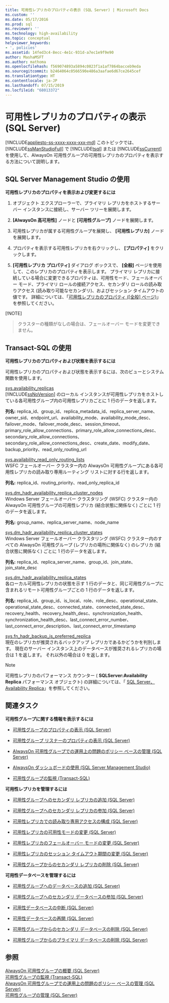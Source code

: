 ```yaml
---
title: 可用性レプリカのプロパティの表示 (SQL Server) | Microsoft Docs
ms.custom: ''
ms.date: 05/17/2016
ms.prod: sql
ms.reviewer: ''
ms.technology: high-availability
ms.topic: conceptual
helpviewer_keywords:
- ', policies'
ms.assetid: 14fed3c4-8ecc-4e1c-931d-a7ec1e9f9e90
author: MashaMSFT
ms.author: mathoma
ms.openlocfilehash: f569074893a5894c0823f1a1af7864bacceb9eda
ms.sourcegitcommit: b2464064c0566590e486a3aafae6d67ce2645cef
ms.translationtype: HT
ms.contentlocale: ja-JP
ms.lasthandoff: 07/15/2019
ms.locfileid: "68013372"
---
```

# <a name="view-availability-replica-properties-sql-server"></a>可用性レプリカのプロパティの表示 (SQL Server)
[!INCLUDE[appliesto-ss-xxxx-xxxx-xxx-md](../../../includes/appliesto-ss-xxxx-xxxx-xxx-md.md)]
  このトピックでは、 [!INCLUDE[ssManStudioFull](../../../includes/ssmanstudiofull-md.md)] で [!INCLUDE[tsql](../../../includes/tsql-md.md)] または [!INCLUDE[ssCurrent](../../../includes/sscurrent-md.md)]を使用して、AlwaysOn 可用性グループの可用性レプリカのプロパティを表示する方法について説明します。  
  
 
##  <a name="SSMSProcedure"></a> SQL Server Management Studio の使用  
 **可用性レプリカのプロパティを表示および変更するには**  
  
1.  オブジェクト エクスプローラーで、プライマリ レプリカをホストするサーバー インスタンスに接続し、サーバー ツリーを展開します。  
  
2.  **[AlwaysOn 高可用性]** ノードと **[可用性グループ]** ノードを展開します。  
  
3.  可用性レプリカが属する可用性グループを展開し、 **[可用性レプリカ]** ノードを展開します。  
  
4.  プロパティを表示する可用性レプリカを右クリックし、 **[プロパティ]** をクリックします。  
  
5.  **[可用性レプリカ プロパティ]** ダイアログ ボックスで、 **[全般]** ページを使用して、このレプリカのプロパティを表示します。 プライマリ レプリカに接続している場合に変更できるプロパティは、可用性モード、フェールオーバー モード、プライマリ ロールの接続アクセス、セカンダリ ロールの読み取りアクセス (読み取り可能なセカンダリ)、およびセッション タイムアウトの値です。 詳細については、「[可用性レプリカのプロパティ &#40;[全般] ページ&#41;](../../../database-engine/availability-groups/windows/availability-replica-properties-general-page.md)」を参照してください。  

   [!NOTE]
   >クラスターの種類がなしの場合は、フェールオーバー モードを変更できません。
  
  
##  <a name="TsqlProcedure"></a> Transact-SQL の使用  
 **可用性レプリカのプロパティおよび状態を表示するには**  
  
 可用性レプリカのプロパティおよび状態を表示するには、次のビューとシステム関数を使用します。  
  
 [sys.availability_replicas](../../../relational-databases/system-catalog-views/sys-availability-replicas-transact-sql.md)  
 [!INCLUDE[ssNoVersion](../../../includes/ssnoversion-md.md)] のローカル インスタンスが可用性レプリカをホストしている各可用性グループ内の可用性レプリカごとに 1 行のデータを返します。  
  
 **列名:** replica_id、group_id、replica_metadata_id、replica_server_name、owner_sid、endpoint_url、availability_mode、availability_mode_desc、failover_mode、failover_mode_desc、session_timeout、primary_role_allow_connections、primary_role_allow_connections_desc、secondary_role_allow_connections、secondary_role_allow_connections_desc、create_date、modify_date、backup_priority、read_only_routing_url  
  
 [sys.availability_read_only_routing_lists](../../../relational-databases/system-catalog-views/sys-availability-read-only-routing-lists-transact-sql.md)  
 WSFC フェールオーバー クラスター内の AlwaysOn 可用性グループにある各可用性レプリカの読み取り専用ルーティング リストに対する行を返します。  
  
 **列名:** replica_id、routing_priority、read_only_replica_id  
  
 [sys.dm_hadr_availability_replica_cluster_nodes](../../../relational-databases/system-dynamic-management-views/sys-dm-hadr-availability-replica-cluster-nodes-transact-sql.md)  
 Windows Server フェールオーバー クラスタリング (WSFC) クラスター内の AlwaysOn 可用性グループの可用性レプリカ (結合状態に関係なく) ごとに 1 行のデータを返します。  
  
 **列名:** group_name、replica_server_name、node_name  
  
 [sys.dm_hadr_availability_replica_cluster_states](../../../relational-databases/system-dynamic-management-views/sys-dm-hadr-availability-replica-cluster-states-transact-sql.md)  
 Windows Server フェールオーバー クラスタリング (WSFC) クラスター内のすべての AlwaysOn 可用性グループ (レプリカの場所に関係なく) のレプリカ (結合状態に関係なく) ごとに 1 行のデータを返します。  
  
 **列名:** replica_id、replica_server_name、group_id、join_state、join_state_desc  
  
 [sys.dm_hadr_availability_replica_states](../../../relational-databases/system-dynamic-management-views/sys-dm-hadr-availability-replica-states-transact-sql.md)  
 各ローカル可用性レプリカの状態を示す 1 行のデータと、同じ可用性グループに含まれるリモート可用性グループごとの 1 行のデータを返します。  
  
 **列名:** replica_id、group_id、is_local、role、role_desc、operational_state、operational_state_desc、connected_state、connected_state_desc、recovery_health、recovery_health_desc、synchronization_health、synchronization_health_desc、last_connect_error_number、last_connect_error_description、last_connect_error_timestamp  
  
 [sys.fn_hadr_backup_is_preferred_replica](../../../relational-databases/system-functions/sys-fn-hadr-backup-is-preferred-replica-transact-sql.md)  
 現在のレプリカが推奨されるバックアップ レプリカであるかどうかを判別します。 現在のサーバー インスタンス上のデータベースが推奨されるレプリカの場合は 1 を返します。 それ以外の場合は 0 を返します。  
  
> [!NOTE]  
>  可用性レプリカのパフォーマンス カウンター ( **SQLServer:Availability Replica**  パフォーマンス オブジェクト) の詳細については、「 [SQL Server、Availability Replica](../../../relational-databases/performance-monitor/sql-server-availability-replica.md)」を参照してください。  
  
  
##  <a name="RelatedTasks"></a> 関連タスク  
 **可用性グループに関する情報を表示するには**  
  
-   [可用性グループのプロパティの表示 &#40;SQL Server&#41;](../../../database-engine/availability-groups/windows/view-availability-group-properties-sql-server.md)  
  
-   [可用性グループ リスナーのプロパティの表示 &#40;SQL Server&#41;](../../../database-engine/availability-groups/windows/view-availability-group-listener-properties-sql-server.md)  
  
-   [AlwaysOn 可用性グループでの運用上の問題のポリシー ベースの管理 &#40;SQL Server&#41;](../../../database-engine/availability-groups/windows/always-on-policies-for-operational-issues-always-on-availability.md)  
  
-   [AlwaysOn ダッシュボードの使用 &#40;SQL Server Management Studio&#41;](../../../database-engine/availability-groups/windows/use-the-always-on-dashboard-sql-server-management-studio.md)  
  
-   [可用性グループの監視 &#40;Transact-SQL&#41;](../../../database-engine/availability-groups/windows/monitor-availability-groups-transact-sql.md)  
  
 **可用性レプリカを管理するには**  
  
-   [可用性グループへのセカンダリ レプリカの追加 &#40;SQL Server&#41;](../../../database-engine/availability-groups/windows/add-a-secondary-replica-to-an-availability-group-sql-server.md)  
  
-   [可用性グループへのセカンダリ レプリカの参加 &#40;SQL Server&#41;](../../../database-engine/availability-groups/windows/join-a-secondary-replica-to-an-availability-group-sql-server.md)  
  
-   [可用性レプリカでの読み取り専用アクセスの構成 &#40;SQL Server&#41;](../../../database-engine/availability-groups/windows/configure-read-only-access-on-an-availability-replica-sql-server.md)  
  
-   [可用性レプリカの可用性モードの変更 &#40;SQL Server&#41;](../../../database-engine/availability-groups/windows/change-the-availability-mode-of-an-availability-replica-sql-server.md)  
  
-   [可用性レプリカのフェールオーバー モードの変更 &#40;SQL Server&#41;](../../../database-engine/availability-groups/windows/change-the-failover-mode-of-an-availability-replica-sql-server.md)  
  
-   [可用性レプリカのセッション タイムアウト期間の変更 &#40;SQL Server&#41;](../../../database-engine/availability-groups/windows/change-the-session-timeout-period-for-an-availability-replica-sql-server.md)  
  
-   [可用性グループからのセカンダリ レプリカの削除 &#40;SQL Server&#41;](../../../database-engine/availability-groups/windows/remove-a-secondary-replica-from-an-availability-group-sql-server.md)  
  
 **可用性データベースを管理するには**  
  
-   [可用性グループへのデータベースの追加 &#40;SQL Server&#41;](../../../database-engine/availability-groups/windows/availability-group-add-a-database.md)  
  
-   [可用性グループへのセカンダリ データベースの参加 &#40;SQL Server&#41;](../../../database-engine/availability-groups/windows/join-a-secondary-database-to-an-availability-group-sql-server.md)  
  
-   [可用性データベースの中断 &#40;SQL Server&#41;](../../../database-engine/availability-groups/windows/suspend-an-availability-database-sql-server.md)  
  
-   [可用性データベースの再開 &#40;SQL Server&#41;](../../../database-engine/availability-groups/windows/resume-an-availability-database-sql-server.md)  
  
-   [可用性グループからのセカンダリ データベースの削除 &#40;SQL Server&#41;](../../../database-engine/availability-groups/windows/remove-a-secondary-database-from-an-availability-group-sql-server.md)  
  
-   [可用性グループからのプライマリ データベースの削除 &#40;SQL Server&#41;](../../../database-engine/availability-groups/windows/remove-a-primary-database-from-an-availability-group-sql-server.md)  
  
  
## <a name="see-also"></a>参照  
 [AlwaysOn 可用性グループの概要 &#40;SQL Server&#41;](../../../database-engine/availability-groups/windows/overview-of-always-on-availability-groups-sql-server.md)   
 [可用性グループの監視 &#40;Transact-SQL&#41;](../../../database-engine/availability-groups/windows/monitor-availability-groups-transact-sql.md)   
 [AlwaysOn 可用性グループでの運用上の問題のポリシー ベースの管理 &#40;SQL Server&#41;](../../../database-engine/availability-groups/windows/always-on-policies-for-operational-issues-always-on-availability.md)   
 [可用性グループの管理 &#40;SQL Server&#41;](../../../database-engine/availability-groups/windows/administration-of-an-availability-group-sql-server.md)  
  
  
